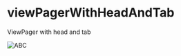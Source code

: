 # viewPagerWithHeadAndTab
ViewPager with head and tab

![ABC](http://github.com/cjh910521/viewPagerWithHeadAndTab/preview.gif)
